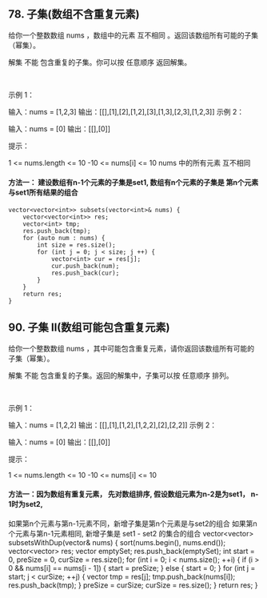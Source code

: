 ## 78. 子集(数组不含重复元素)
给你一个整数数组 nums ，数组中的元素 互不相同 。返回该数组所有可能的子集（幂集）。

解集 不能 包含重复的子集。你可以按 任意顺序 返回解集。

 

示例 1：

输入：nums = [1,2,3]
输出：[[],[1],[2],[1,2],[3],[1,3],[2,3],[1,2,3]]
示例 2：

输入：nums = [0]
输出：[[],[0]]
 

提示：

1 <= nums.length <= 10
-10 <= nums[i] <= 10
nums 中的所有元素 互不相同

#### 方法一： 建设数组有n-1个元素的子集是set1, 数组有n个元素的子集是 第n个元素与set1所有结果的组合 
```
vector<vector<int>> subsets(vector<int>& nums) {
    vector<vector<int>> res;
    vector<int> tmp;
    res.push_back(tmp);
    for (auto num : nums) {
        int size = res.size();
        for (int j = 0; j < size; j ++) {
            vector<int> cur = res[j];
            cur.push_back(num);
            res.push_back(cur);
        }
    }
    return res;
}
```

## 90. 子集 II(数组可能包含重复元素)
给你一个整数数组 nums ，其中可能包含重复元素，请你返回该数组所有可能的子集（幂集）。

解集 不能 包含重复的子集。返回的解集中，子集可以按 任意顺序 排列。

 

示例 1：

输入：nums = [1,2,2]
输出：[[],[1],[1,2],[1,2,2],[2],[2,2]]
示例 2：

输入：nums = [0]
输出：[[],[0]]
 

提示：

1 <= nums.length <= 10
-10 <= nums[i] <= 10

#### 方法一：因为数组有重复元素， 先对数组排序, 假设数组元素为n-2是为set1， n-1时为set2, 
如果第n个元素与第n-1元素不同，新增子集是第n个元素是与set2的组合
如果第n个元素与第n-1元素相同, 新增子集是 set1 - set2 的集合的组合
vector<vector<int>> subsetsWithDup(vector<int>& nums) {
    sort(nums.begin(), nums.end());
    vector<vector<int>> res;
    vector<int> emptySet;
    res.push_back(emptySet);
    int start = 0, preSize = 0, curSize = res.size();
    for (int i = 0; i < nums.size(); ++i) {
        if (i > 0 && nums[i] == nums[i - 1]) {
            start = preSize;
        }
        else {
            start = 0;
        }
        for (int j = start; j < curSize; ++j) {
            vector<int> tmp = res[j];
            tmp.push_back(nums[i]);
            res.push_back(tmp);
        }
        preSize = curSize;
        curSize = res.size();
    }
    return res;
}
